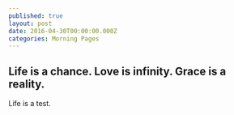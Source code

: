 ```yaml
---
published: true
layout: post
date: 2016-04-30T00:00:00.000Z
categories: Morning Pages
---
```

## Life is a chance. Love is infinity. Grace is a reality.

Life is a test.
